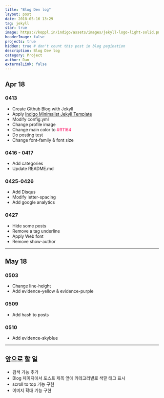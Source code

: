 ```yaml
---
title: "Blog Dev log"
layout: post
date: 2018-05-16 13:29
tag: jekyll
star: true
image: https://koppl.in/indigo/assets/images/jekyll-logo-light-solid.png
headerImage: false
projects: true
hidden: true # don't count this post in blog pagination
description: Blog Dev log
category: Project
author: Dan
externalLink: false
---
```


## Apr 18

### 0413
* Create Github Blog with Jekyll
* Apply <a href="http://koppl.in/indigo/">Indigo Minimalist Jekyll Template</a>
* Modify config.yml
* Change profile image
* Change main color to <span style="color:#ff1164">#ff1164</span>
* Do posting test
* Change font-family & font size

### 0416 - 0417
* Add categories
* Update README.md

### 0425-0426
* Add Disqus
* Modify letter-spacing
* Add google analytics

### 0427
* Hide some posts
* Remove a tag underline
* Apply Web font
* Remove show-author

---
## May 18

### 0503
* Change line-height
* Add <span class="evidence-yellow">evidence-yellow</span> & <span class="evidence-purple">evidence-purple</span>

### 0509
* Add hash to posts

### 0510
* Add <span class="evidence-skyblue">evidence-skyblue</span>

---
## 앞으로 할 일

* 검색 기능 추가
* Blog 페이지에서 포스트 제목 앞에 카테고리별로 색깔 태그 표시
* scroll to top 기능 구현
* 이미지 확대 기능 구현
